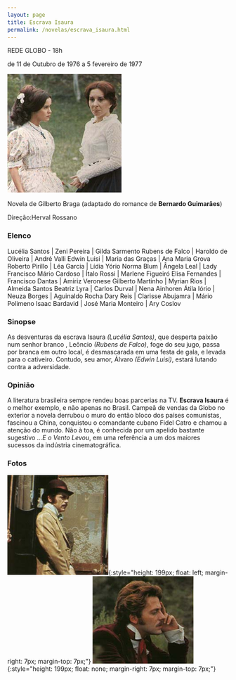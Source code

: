```yaml
---
layout: page
title: Escrava Isaura
permalink: /novelas/escrava_isaura.html
---
```


REDE GLOBO - 18h

de 11 de Outubro de 1976 a 5 fevereiro de 1977

![Escrava Isaura](/novelas/img/escrava_isaura_lucelia_e_beatriz_lyra.jpg)

Novela de Gilberto Braga (adaptado do romance de **Bernardo Guimarães**)

Direção:Herval Rossano

### Elenco

Lucélia Santos | Zeni Pereira | Gilda Sarmento
Rubens de Falco | Haroldo de Oliveira | André Valli
Edwin Luisi | Maria das Graças | Ana Maria Grova
Roberto Pirillo | Léa Garcia | Lídia Yório
Norma Blum | Ângela Leal | Lady Francisco
Mário Cardoso | Ítalo Rossi | Marlene Figueiró
Elisa Fernandes | Francisco Dantas | Amiriz Veronese
Gilberto Martinho | Myrian Rios | Almeida Santos
Beatriz Lyra | Carlos Durval | Nena Ainhoren
Átila Iório | Neuza Borges | Aguinaldo Rocha
Dary Reis | Clarisse Abujamra | Mário Polimeno
Isaac Bardavid | José Maria Monteiro | Ary Coslov

### Sinopse

As desventuras da escrava Isaura *(Lucélia Santos)*, que desperta paixão num senhor branco , Leôncio *(Rubens de Falco)*, foge do seu jugo, passa por branca em outro local, é desmascarada em uma festa de gala, e levada para o cativeiro. Contudo, seu amor, Álvaro *(Edwin Luisi)*, estará lutando contra a adversidade.

### Opinião

A literatura brasileira sempre rendeu boas parcerias na TV. **Escrava Isaura** é o melhor exemplo, e não apenas no Brasil. Campeã de vendas da Globo no exterior a novela derrubou o muro do então bloco dos países comunistas, fascinou a China, conquistou o comandante cubano Fidel Catro e chamou a atenção do mundo. Não à toa, é conhecida por um apelido bastante sugestivo *...E o Vento Levou*, em uma referência a um dos maiores sucessos da indústria cinematográfica.

### Fotos

![Rubens de Falco como Leôncio](/novelas/img/escrava_isaura_rubens_de_falco.jpg){:style="height: 199px; float: left; margin-right: 7px; margin-top: 7px;"}
![Edwin Luisi como Álvaro](/novelas/img/escrava_isaura_edwin_luisi.jpg){:style="height: 199px; float: none; margin-right: 7px; margin-top: 7px;"}

